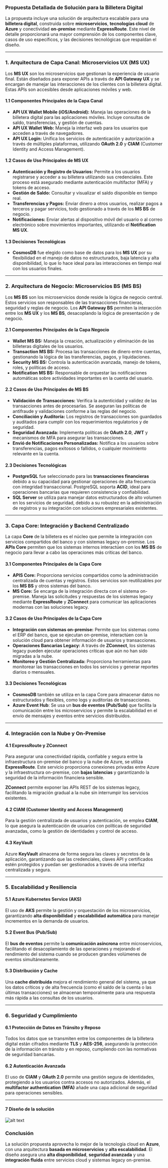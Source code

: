 ### Propuesta Detallada de Solución para la Billetera Digital

La propuesta incluye una solución de arquitectura escalable para una **billetera digital**, construida sobre **microservicios**, **tecnologías cloud** de **Azure** y conectividad **on-premise** mediante **ExpressRoute**. Este nivel de detalle proporcionará una mayor comprensión de los componentes clave, casos de uso específicos, y las decisiones tecnológicas que respaldan el diseño.

---

### 1. **Arquitectura de Capa Canal: Microservicios UX (MS UX)**

Los **MS UX** son los microservicios que gestionan la experiencia de usuario final. Están diseñados para exponer APIs a través de **API Gateway UX** y se encargan de manejar las interacciones de los clientes con la billetera digital. Estas APIs son accesibles desde aplicaciones móviles y web.

#### 1.1 **Componentes Principales de la Capa Canal**

- **API UX Wallet Mobile (iOS/Android):** Maneja las operaciones de la billetera digital para las aplicaciones móviles. Incluye consultas de saldo, transferencias, y gestión de cuentas.
- **API UX Wallet Web:** Maneja la interfaz web para los usuarios que acceden a través de navegadores.
- **API UX Login:** Unifica los servicios de autenticación y autorización a través de múltiples plataformas, utilizando **OAuth 2.0** y **CIAM** (Customer Identity and Access Management).

#### 1.2 **Casos de Uso Principales de MS UX**

- **Autenticación y Registro de Usuarios:** Permite a los usuarios registrarse y acceder a su billetera utilizando sus credenciales. Este proceso está asegurado mediante autenticación multifactor (MFA) y tokens de acceso.
- **Gestión de Saldo:** Consultar y visualizar el saldo disponible en tiempo real.
- **Transferencias y Pagos:** Enviar dinero a otros usuarios, realizar pagos a terceros y pagar servicios, todo gestionado a través de los **MS BS** de negocio.
- **Notificaciones:** Enviar alertas al dispositivo móvil del usuario o al correo electrónico sobre movimientos importantes, utilizando el **Notification MS UX**.

#### 1.3 **Decisiones Tecnológicas**

- **CosmosDB** fue elegido como base de datos para los **MS UX** por su flexibilidad en el manejo de datos no estructurados, baja latencia y alta disponibilidad, lo que lo hace ideal para las interacciones en tiempo real con los usuarios finales.

---

### 2. **Arquitectura de Negocio: Microservicios BS (MS BS)**

Los **MS BS** son los microservicios donde reside la lógica de negocio central. Estos servicios son responsables de las transacciones financieras, seguridad y reglas de negocio. Los **API Gateway BS** permiten la interacción entre los **MS UX** y los **MS BS**, desacoplando la lógica de presentación y de negocio.

#### 2.1 **Componentes Principales de la Capa Negocio**

- **Wallet MS BS:** Maneja la creación, actualización y eliminación de las billeteras digitales de los usuarios.
- **Transaction MS BS:** Procesa las transacciones de dinero entre cuentas, gestionando la lógica de las transferencias, pagos, y liquidaciones.
- **Security MS BS:** Controla la autenticación avanzada, manejo de tokens, roles, y políticas de acceso.
- **Notification MS BS:** Responsable de orquestar las notificaciones automáticas sobre actividades importantes en la cuenta del usuario.

#### 2.2 **Casos de Uso Principales de MS BS**

- **Validación de Transacciones:** Verifica la autenticidad y validez de las transacciones antes de procesarlas. Se aseguran las políticas de antifraude y validaciones conforme a las reglas del negocio.
- **Conciliación y Auditoría:** Los registros de transacciones son guardados y auditados para cumplir con los requerimientos regulatorios y de seguridad.
- **Seguridad Avanzada:** Implementa políticas de **OAuth 2.0**, **JWT** y mecanismos de MFA para asegurar las transacciones.
- **Envió de Notificaciones Personalizadas:** Notifica a los usuarios sobre transferencias, pagos exitosos o fallidos, o cualquier movimiento relevante en la cuenta.

#### 2.3 **Decisiones Tecnológicas**

- **PostgreSQL** fue seleccionado para las **transacciones financieras** debido a su capacidad para gestionar operaciones de alta frecuencia con integridad transaccional. PostgreSQL soporta **ACID**, ideal para operaciones bancarias que requieren consistencia y confiabilidad.
- **SQL Server** se utiliza para manejar datos estructurados de alto volumen en los servicios de seguridad, debido a su robustez en la administración de registros y su integración con soluciones empresariales existentes.

---

### 3. **Capa Core: Integración y Backend Centralizado**

La capa **Core** de la billetera es el núcleo que permite la integración con servicios compartidos del banco y con sistemas legacy on-premise. Los **APIs Core** permiten que los sistemas internos interactúen con los **MS BS** de negocio para llevar a cabo las operaciones más críticas del banco.

#### 3.1 **Componentes Principales de la Capa Core**

- **APIS Core:** Proporciona servicios compartidos como la administración centralizada de cuentas y registros. Estos servicios son reutilizables por los **MS BS** y otros sistemas del banco.
- **MS Core:** Se encarga de la integración directa con el sistema on-premise. Maneja las solicitudes y respuestas de los sistemas legacy mediante **ExpressRoute** y **ZConnect** para comunicar las aplicaciones modernas con las soluciones legacy.

#### 3.2 **Casos de Uso Principales de la Capa Core**

- **Integración con sistemas on-premise:** Permite que los sistemas como el ERP del banco, que se ejecutan on-premise, interactúen con la solución cloud para obtener información de usuarios y transacciones.
- **Operaciones Bancarias Legacy:** A través de **ZConnect**, los sistemas legacy pueden ejecutar operaciones críticas que aún no han sido migradas a la nube.
- **Monitoreo y Gestión Centralizada:** Proporciona herramientas para monitorear las transacciones en todos los servicios y generar reportes diarios o mensuales.

#### 3.3 **Decisiones Tecnológicas**

- **CosmosDB** también se utiliza en la capa Core para almacenar datos no estructurados y flexibles, como logs y auditorías de transacciones.
- **Azure Event Hub**: Se usa un **bus de eventos (Pub/Sub)** que facilita la comunicación entre los microservicios y permite la escalabilidad en el envío de mensajes y eventos entre servicios distribuidos.

---

### 4. **Integración con la Nube y On-Premise**

#### 4.1 **ExpressRoute y ZConnect**

Para asegurar una conectividad rápida, confiable y segura entre la infraestructura on-premise del banco y la nube de Azure, se utiliza **ExpressRoute**. Este servicio proporciona conexiones privadas entre Azure y la infraestructura on-premise, con **bajas latencias** y garantizando la seguridad de la información financiera sensible.

**ZConnect** permite exponer las APIs REST de los sistemas legacy, facilitando la migración gradual a la nube sin interrumpir los servicios existentes.

#### 4.2 **CIAM (Customer Identity and Access Management)**

Para la gestión centralizada de usuarios y autenticación, se emplea **CIAM**, lo que asegura la autenticación de usuarios con políticas de seguridad avanzadas, como la gestión de identidades y control de acceso.

#### 4.3 **KeyVault**

Azure **KeyVault** almacena de forma segura las claves y secretos de la aplicación, garantizando que las credenciales, claves API y certificados estén protegidos y puedan ser gestionados a través de una interfaz centralizada y segura.

---

### 5. **Escalabilidad y Resiliencia**

#### 5.1 **Azure Kubernetes Service (AKS)**

El uso de **AKS** permite la gestión y orquestación de los microservicios, garantizando **alta disponibilidad** y **escalabilidad automática** para manejar incrementos en la demanda de usuarios.

#### 5.2 **Event Bus (Pub/Sub)**

El **bus de eventos** permite la **comunicación asíncrona** entre microservicios, facilitando el desacoplamiento de las operaciones y mejorando el rendimiento del sistema cuando se producen grandes volúmenes de eventos simultáneamente.

#### 5.3 **Distribución y Cache**

Una **cache distribuida** mejora el rendimiento general del sistema, ya que los datos críticos y de alta frecuencia (como el saldo de la cuenta o las últimas transacciones) se almacenan temporalmente para una respuesta más rápida a las consultas de los usuarios.

---

### 6. **Seguridad y Cumplimiento**

#### 6.1 **Protección de Datos en Tránsito y Reposo**

Todos los datos que se transmiten entre los componentes de la billetera digital están cifrados mediante **TLS** y **AES-256**, asegurando la protección de la información en tránsito y en reposo, cumpliendo con las normativas de seguridad bancarias.

#### 6.2 **Autenticación Avanzada**

El uso de **CIAM** y **OAuth 2.0** permite una gestión segura de identidades, protegiendo a los usuarios contra accesos no autorizados. Además, el **multifactor authentication (MFA)** añade una capa adicional de seguridad para operaciones sensibles.

---

#### 7 **Diseño de la solución**
![alt text](https://github.com/eiq21/wallet-wave/blob/main/docs/diagram.png?raw=true)

### Conclusión

La solución propuesta aprovecha lo mejor de la tecnología cloud en **Azure**, con una arquitectura **basada en microservicios** y **alta escalabilidad**. El diseño asegura una **alta disponibilidad**, **seguridad avanzada** y una **integración fluida** entre servicios cloud y sistemas legacy on-premise.
